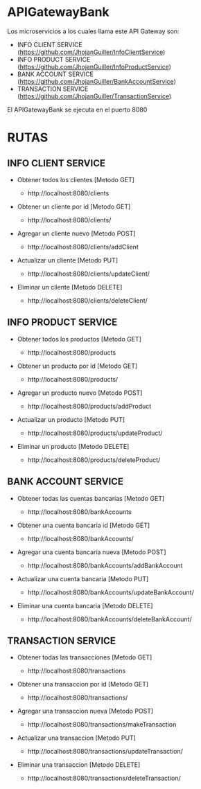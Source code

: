 # APIGatewayBank
Los microservicios a los cuales llama este API Gateway son:
 - INFO CLIENT SERVICE (https://github.com/JhojanGuiller/InfoClientService)
 - INFO PRODUCT SERVICE (https://github.com/JhojanGuiller/InfoProductService)
 - BANK ACCOUNT SERVICE (https://github.com/JhojanGuiller/BankAccountService)
 - TRANSACTION SERVICE (https://github.com/JhojanGuiller/TransactionService)

El APIGatewayBank se ejecuta en el puerto 8080

# RUTAS

## INFO CLIENT SERVICE

- Obtener todos los clientes [Metodo GET]
  - http://localhost:8080/clients

- Obtener un cliente por id [Metodo GET]
  - http://localhost:8080/clients/<id>

- Agregar un cliente nuevo [Metodo POST]
  - http://localhost:8080/clients/addClient

- Actualizar un cliente [Metodo PUT]
  - http://localhost:8080/clients/updateClient/<id>

- Eliminar un cliente [Metodo DELETE]
  - http://localhost:8080/clients/deleteClient/<id>

## INFO PRODUCT SERVICE

- Obtener todos los productos [Metodo GET]
  - http://localhost:8080/products

- Obtener un producto por id [Metodo GET]
  - http://localhost:8080/products/<id>

- Agregar un producto nuevo [Metodo POST]
  - http://localhost:8080/products/addProduct

- Actualizar un producto [Metodo PUT]
  - http://localhost:8080/products/updateProduct/<id>

- Eliminar un producto [Metodo DELETE]
  - http://localhost:8080/products/deleteProduct/<id>

## BANK ACCOUNT SERVICE

- Obtener todas las cuentas bancarias [Metodo GET]
  - http://localhost:8080/bankAccounts

- Obtener una cuenta bancaria id [Metodo GET]
  - http://localhost:8080/bankAccounts/<id>

- Agregar una cuenta bancaria nueva [Metodo POST]
  - http://localhost:8080/bankAccounts/addBankAccount

- Actualizar una cuenta bancaria [Metodo PUT]
  - http://localhost:8080/bankAccounts/updateBankAccount/<id>

- Eliminar una cuenta bancaria [Metodo DELETE]
  - http://localhost:8080/bankAccounts/deleteBankAccount/<id>

## TRANSACTION SERVICE

- Obtener todas las transacciones [Metodo GET]
  - http://localhost:8080/transactions

- Obtener una transaccion por id [Metodo GET]
  - http://localhost:8080/transactions/<id>

- Agregar una transaccion nueva [Metodo POST]
  - http://localhost:8080/transactions/makeTransaction

- Actualizar una transaccion [Metodo PUT]
  - http://localhost:8080/transactions/updateTransaction/<id>

- Eliminar una transaccion [Metodo DELETE]
  - http://localhost:8080/transactions/deleteTransaction/<id>
